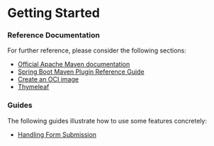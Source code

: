 # Getting Started

### Reference Documentation
For further reference, please consider the following sections:

* [Official Apache Maven documentation](https://maven.apache.org/guides/index.html)
* [Spring Boot Maven Plugin Reference Guide](https://docs.spring.io/spring-boot/docs/2.6.0-M2/maven-plugin/reference/html/)
* [Create an OCI image](https://docs.spring.io/spring-boot/docs/2.6.0-M2/maven-plugin/reference/html/#build-image)
* [Thymeleaf](https://docs.spring.io/spring-boot/docs/2.5.4/reference/htmlsingle/#boot-features-spring-mvc-template-engines)

### Guides
The following guides illustrate how to use some features concretely:

* [Handling Form Submission](https://spring.io/guides/gs/handling-form-submission/)

